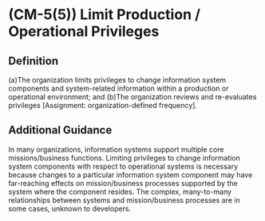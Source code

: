 
# (CM-5(5)) Limit Production / Operational Privileges

## Definition

(a)The organization limits privileges to change information system components and system-related information within a production or operational environment; and
(b)The organization reviews and re-evaluates privileges [Assignment: organization-defined frequency].

## Additional Guidance

In many organizations, information systems support multiple core missions/business functions. Limiting privileges to change information system components with respect to operational systems is necessary because changes to a particular information system component may have far-reaching effects on mission/business processes supported by the system where the component resides. The complex, many-to-many relationships between systems and mission/business processes are in some cases, unknown to developers.
